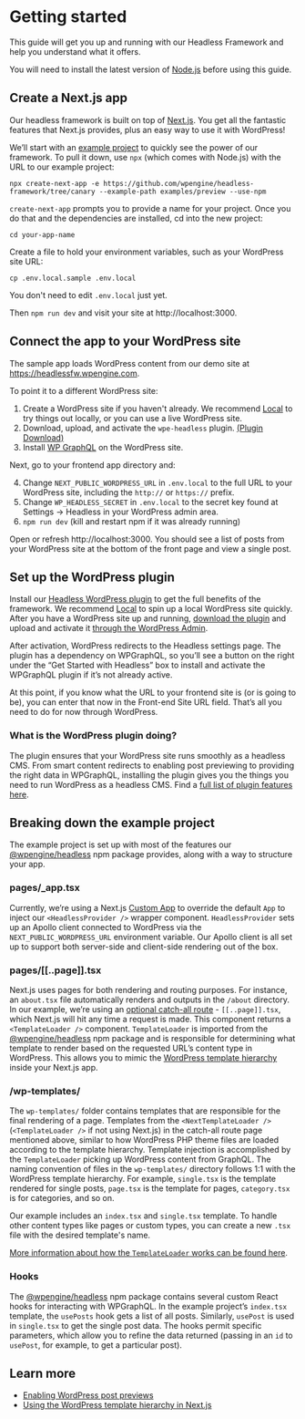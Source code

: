 # Getting started

This guide will get you up and running with our Headless Framework and help you understand what it offers.

You will need to install the latest version of [Node.js](https://nodejs.org/en/download/) before using this guide.

## Create a Next.js app

Our headless framework is built on top of [Next.js](https://nextjs.org/). You get all the fantastic features that Next.js provides, plus an easy way to use it with WordPress!

We’ll start with an [example project](https://github.com/wpengine/headless-framework/tree/canary/examples/getting-started) to quickly see the power of our framework. To pull it down, use `npx` (which comes with Node.js) with the URL to our example project:

```npx create-next-app -e https://github.com/wpengine/headless-framework/tree/canary --example-path examples/preview --use-npm```

`create-next-app` prompts you to provide a name for your project. Once you do that and the dependencies are installed, cd into the new project:

```cd your-app-name```

Create a file to hold your environment variables, such as your WordPress site URL:

```
cp .env.local.sample .env.local
```

You don't need to edit `.env.local` just yet.

Then `npm run dev` and visit your site at http://localhost:3000.

## Connect the app to your WordPress site

The sample app loads WordPress content from our demo site at https://headlessfw.wpengine.com.

To point it to a different WordPress site:

1. Create a WordPress site if you haven't already. We recommend [Local](https://localwp.com/) to try things out locally, or you can use a live WordPress site.
2. Download, upload, and activate the `wpe-headless` plugin. [(Plugin Download)](https://wp-product-info.wpesvc.net/v1/plugins/wpe-headless?download)
3. Install [WP GraphQL](https://wordpress.org/plugins/wp-graphql/) on the WordPress site.

Next, go to your frontend app directory and:

4. Change `NEXT_PUBLIC_WORDPRESS_URL` in `.env.local` to the full URL to your WordPress site, including the `http://` or `https://` prefix.
5. Change `WP_HEADLESS_SECRET` in `.env.local` to the secret key found at Settings → Headless in your WordPress admin area.
6. `npm run dev` (kill and restart npm if it was already running)

Open or refresh http://localhost:3000. You should see a list of posts from your WordPress site at the bottom of the front page and view a single post.

## Set up the WordPress plugin

Install our [Headless WordPress plugin](https://github.com/wpengine/headless-framework#wordpress-plugin) to get the full benefits of the framework. We recommend [Local](https://localwp.com/) to spin up a local WordPress site quickly. After you have a WordPress site up and running, [download the plugin](https://wp-product-info.wpesvc.net/v1/plugins/wpe-headless?download) and upload and activate it [through the WordPress Admin](https://wordpress.org/support/article/managing-plugins/#manual-upload-via-wordpress-admin).

After activation, WordPress redirects to the Headless settings page. The plugin has a dependency on WPGraphQL, so you’ll see a button on the right under the “Get Started with Headless” box to install and activate the WPGraphQL plugin if it’s not already active.

At this point, if you know what the URL to your frontend site is (or is going to be), you can enter that now in the Front-end Site URL field. That’s all you need to do for now through WordPress.

### What is the WordPress plugin doing?

The plugin ensures that your WordPress site runs smoothly as a headless CMS. From smart content redirects to enabling post previewing to providing the right data in WPGraphQL, installing the plugin gives you the things you need to run WordPress as a headless CMS. Find a [full list of plugin features here](https://github.com/wpengine/headless-framework#plugin-features).


## Breaking down the example project

The example project is set up with most of the features our [@wpengine/headless](https://npmjs.org/package/@wpengine/headless) npm package provides, along with a way to structure your app.

### pages/_app.tsx

Currently, we’re using a Next.js [Custom App](https://nextjs.org/docs/advanced-features/custom-app) to override the default `App` to inject our `<HeadlessProvider />` wrapper component. `HeadlessProvider` sets up an Apollo client connected to WordPress via the `NEXT_PUBLIC_WORDPRESS_URL` environment variable. Our Apollo client is all set up to support both server-side and client-side rendering out of the box.

### pages/[[..page]].tsx

Next.js uses pages for both rendering and routing purposes. For instance, an `about.tsx` file automatically renders and outputs in the `/about` directory. In our example, we’re using an [optional catch-all route](https://nextjs.org/docs/routing/dynamic-routes#optional-catch-all-routes) - `[[..page]].tsx`, which Next.js will hit any time a request is made. This component returns a `<TemplateLoader />` component. `TemplateLoader` is imported from the [@wpengine/headless](https://npmjs.org/package/@wpengine/headless) npm package and is responsible for determining what template to render based on the requested URL’s content type in WordPress. This allows you to mimic the [WordPress template hierarchy](https://developer.wordpress.org/themes/basics/template-hierarchy/) inside your Next.js app.

### /wp-templates/

The `wp-templates/` folder contains templates that are responsible for the final rendering of a page. Templates from the `<NextTemplateLoader />` (`<TemplateLoader />` if not using Next.js) in the catch-all route page mentioned above, similar to how WordPress PHP theme files are loaded according to the template hierarchy. Template injection is accomplished by the `TemplateLoader` picking up WordPress content from GraphQL. The naming convention of files in the `wp-templates/` directory follows 1:1 with the WordPress template hierarchy. For example, `single.tsx` is the template rendered for single posts, `page.tsx` is the template for pages, `category.tsx` is for categories, and so on.

Our example includes an `index.tsx` and `single.tsx` template. To handle other content types like pages or custom types, you can create a new `.tsx` file with the desired template's name.

[More information about how the `TemplateLoader` works can be found here](/docs/templating/).

### Hooks

The [@wpengine/headless](https://npmjs.org/package/@wpengine/headless) npm package contains several custom React hooks for interacting with WPGraphQL. In the example project’s `index.tsx` template, the `usePosts` hook gets a list of all posts. Similarly, `usePost` is used in `single.tsx` to get the single post data. The hooks permit specific parameters, which allow you to refine the data returned (passing in an `id` to `usePost`, for example, to get a particular post).

## Learn more

- [Enabling WordPress post previews](/docs/previews/)
- [Using the WordPress template hierarchy in Next.js](/docs/templating/)
